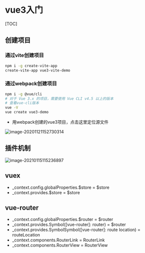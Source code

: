 # vue3入门

[TOC]

## 创建项目

###  通过vite创建项目

```bash
npm i -g create-vite-app
create-vite-app vue3-vite-demo
```

### 通过webpack创建项目

```bash
npm i -g @vue/cli
# 对于 Vue 3.x 的项目，需要使用 Vue CLI v4.5 以上的版本
# 查看vue-cli版本
vue -V 
vue create vue3-demo
```
- 用webpack创建的vue3项目，点击这里定位源文件

![image-20201121152730314](https://tva1.sinaimg.cn/large/0081Kckwgy1gkwtrxwt2zj32eq0gowjv.jpg)

## 插件机制

![image-20210115115236897](https://tva1.sinaimg.cn/large/008eGmZEgy1gmo8ndjal7j30jf0ifjur.jpg)

## vuex

- _context.config.globalProperties.$store = $store
- _context.provides.$store = $store

## vue-router

- _context.config.globalProperties.$router = $router
- _context.provides.Symbol([vue-router]: router) = $router  
- _context.provides.SymbolSymbol([vue-router]: route location) = routeLocation
- _context.components.RouterLink = RouterLink  
- _context.components.RouterView = RouterView

